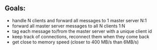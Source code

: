 ## Goals:

- handle N clients and forward all messages to 1 master server N:1
- forward all master server messages to all N clients 1:N
- tag each message to/from the master server with a unique client id
- keep track of connections, reconnect them when they come back
- get close to memory speed (closer to 400 MB/s than 6MB/s)
